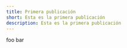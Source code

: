```yaml
---
title: Primera publicación
short: Esta es la primera publicación
description: Esta es la primera publicación
---
```

foo bar